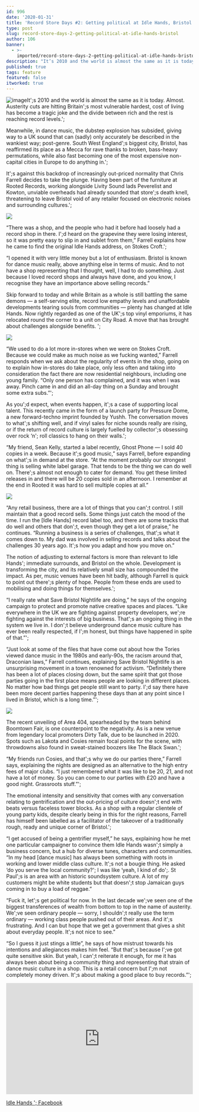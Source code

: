 ```yaml
---
id: 996
date: '2020-01-31'
title: 'Record Store Days #2: Getting political at Idle Hands, Bristol - Loose Lips'
type: post
slug: record-store-days-2-getting-political-at-idle-hands-bristol
author: 106
banner:
  - >-
    imported/record-store-days-2-getting-political-at-idle-hands-bristol/image996.jpeg
description: "It’s 2010 and the world is almost the same as it is today. Almost. Austerity cuts are hitting Britain’s most vulnerable hardest, cost of living has become a tragic joke and the divide between rich and the rest is reaching record levels.\_ Meanwhile, in dance music, the dubstep explosion has subsided, giving way to a [...]Read More..."
published: true
tags: feature
featured: false
itworked: true
---
```

![image](../imported/record-store-days-2-getting-political-at-idle-hands-bristol/image996.jpeg)It';s 2010 and the world is almost the same as it is today. Almost. Austerity cuts are hitting Britain';s most vulnerable hardest, cost of living has become a tragic joke and the divide between rich and the rest is reaching record levels.';

Meanwhile, in dance music, the dubstep explosion has subsided, giving way to a UK sound that can (sadly) only accurately be described in the wankiest way; post-genre. South West England';s biggest city, Bristol, has reaffirmed its place as a Mecca for rave thanks to broken, bass-heavy permutations, while also fast becoming one of the most expensive non-capital cities in Europe to do anything in.';

It';s against this backdrop of increasingly out-priced normality that Chris Farrell decides to take the plunge. Having been part of the furniture at Rooted Records, working alongside Livity Sound lads Peverelist and Kowton, unviable overheads had already sounded that store';s death knell, threatening to leave Bristol void of any retailer focused on electronic noises and surrounding cultures.';

![](/wp-content/uploads/live/img/wysiwyg/5e34b0fed3709.jpeg)

“There was a shop, and the people who had it before had loosely had a record shop in there. I';d heard on the grapevine they were losing interest, so it was pretty easy to slip in and sublet from them,” Farrell explains how he came to find the original Idle Hands address, on Stokes Croft.';

“I opened it with very little money but a lot of enthusiasm. Bristol is known for dance music really, above anything else in terms of music. And to not have a shop representing that I thought, well, I had to do something. Just because I loved record shops and always have done, and you know, I recognise they have an importance above selling records.”

Skip forward to today and while Britain as a whole is still battling the same demons — a self-serving elite, record low empathy levels and unaffordable developments tearing souls from communities — plenty has changed at Idle Hands. Now rightly regarded as one of the UK';s top vinyl emporiums, it has relocated round the corner to a unit on City Road. A move that has brought about challenges alongside benefits. ';

![](/wp-content/uploads/live/img/wysiwyg/5e1dadafb8546.jpg)

“We used to do a lot more in-stores when we were on Stokes Croft. Because we could make as much noise as we fucking wanted,” Farrell responds when we ask about the regularity of events in the shop, going on to explain how in-stores do take place, only less often and taking into consideration the fact there are now residential neighbours, including one young family. “Only one person has complained, and it was when I was away. Pinch came in and did an all-day thing on a Sunday and brought some extra subs.”';

As you';d expect, when events happen, it';s a case of supporting local talent. This recently came in the form of a launch party for Pressure Dome, a new forward-techno imprint founded by Yushh. The conversation moves to what';s shifting well, and if vinyl sales for niche sounds really are rising, or if the return of record culture is largely fuelled by collector';s obsessing over rock ‘n'; roll classics to hang on their walls.';

“My friend, Sean Kelly, started a label recently, Ghost Phone — I sold 40 copies in a week. Because it';s good music,” says Farrell, before expanding on what';s in demand at the store. “At the moment probably our strongest thing is selling white label garage. That tends to be the thing we can do well on. There';s almost not enough to cater for demand. You get these limited releases in and there will be 20 copies sold in an afternoon. I remember at the end in Rooted it was hard to sell multiple copies at all.”

![](/wp-content/uploads/live/img/wysiwyg/5e1dae4f1a68b.png)

“Any retail business, there are a lot of things that you can';t control. I still maintain that a good record sells. Some things just catch the mood of the time. I run the \[Idle Hands\] record label too, and there are some tracks that do well and others that don';t, even though they get a lot of praise,” he continues. “Running a business is a series of challenges, that';s what it comes down to. My dad was involved in selling records and talks about the challenges 30 years ago. It';s how you adapt and how you move on.”

The notion of adjusting to external factors is more than relevant to Idle Hands'; immediate surrounds, and Bristol on the whole. Development is transforming the city, and its relatively small size has compounded the impact. As per, music venues have been hit badly, although Farrell is quick to point out there';s plenty of hope. People from these ends are used to mobilising and doing things for themselves.';

“I really rate what Save Bristol Nightlife are doing,” he says of the ongoing campaign to protect and promote native creative spaces and places. “Like everywhere in the UK we are fighting against property developers, we';re fighting against the interests of big business. That';s an ongoing thing in the system we live in. I don';t believe underground dance music culture has ever been really respected, if I';m honest, but things have happened in spite of that.”';

“Just look at some of the files that have come out about how the Tories viewed dance music in the 1980s and early-90s, the racism around that, Draconian laws,” Farrell continues, explaining Save Bristol Nightlife is an unsurprising movement in a town renowned for activism. “Definitely there has been a lot of places closing down, but the same spirit that got those parties going in the first place means people are looking in different places. No matter how bad things get people still want to party. I';d say there have been more decent parties happening these days than at any point since I lived in Bristol, which is a long time.”';

![](/wp-content/uploads/live/img/wysiwyg/5e34b067749db.jpeg)

The recent unveiling of Area 404, spearheaded by the team behind Boomtown Fair, is one counterpoint to the negativity. As is a new venue from legendary local promoters Dirty Talk, due to be launched in 2020. Spots such as Lakota and Cosies remain focal points for the scene, with throwdowns also found in sweat-stained boozers like The Black Swan.';

“My friends run Cosies, and that';s why we do our parties there,” Farrell says, explaining the nights are designed as an alternative to the high entry fees of major clubs. “I just remembered what it was like to be 20, 21, and not have a lot of money. So you can come to our parties with £20 and have a good night. Grassroots stuff.”';

The emotional intensity and sensitivity that comes with any conversation relating to gentrification and the out-pricing of culture doesn';t end with beats versus faceless tower blocks. As a shop with a regular clientele of young party kids, despite clearly being in this for the right reasons, Farrell has himself been labelled as a facilitator of the takeover of a traditionally rough, ready and unique corner of Bristol.';

“I get accused of being a gentrifier myself,” he says, explaining how he met one particular campaigner to convince them Idle Hands wasn';t simply a business concern, but a hub for diverse tunes, characters and communities. “In my head \[dance music\] has always been something with roots in working and lower middle class culture. It';s not a bougie thing. He asked ‘do you serve the local community?'; I was like ‘yeah, I kind of do';. St Paul';s is an area with an historic soundsystem culture. A lot of my customers might be white students but that doesn';t stop Jamaican guys coming in to buy a load of reggae.”

“Fuck it, let';s get political for now. In the last decade we';ve seen one of the biggest transferences of wealth from bottom to top in the name of austerity. We';ve seen ordinary people — sorry, I shouldn';t really use the term ordinary — working class people pushed out of their areas. And it';s frustrating. And I can but hope that we get a government that gives a shit about everyday people. It';s not nice to see.”

“So I guess it just stings a little”, he says of how mistrust towards his intentions and allegiances makes him feel. “But that';s because I';ve got quite sensitive skin. But yeah, I can';t reiterate it enough, for me it has always been about being a community thing and representing that strain of dance music culture in a shop. This is a retail concern but I';m not completely money driven. It';s about making a good place to buy records.”';

<iframe width='100%' height='300' scrolling='no' frameborder='no' allow='autoplay' src='https://w.soundcloud.com/player/?url=https%3A//api.soundcloud.com/users/49149703&color=%23ff5500&auto_play=false&hide_related=false&show_comments=true&show_user=true&show_reposts=false&show_teaser=true&visual=true'></iframe>

[Idle Hands '; Facebook](https://www.facebook.com/idlehandsbristol/)